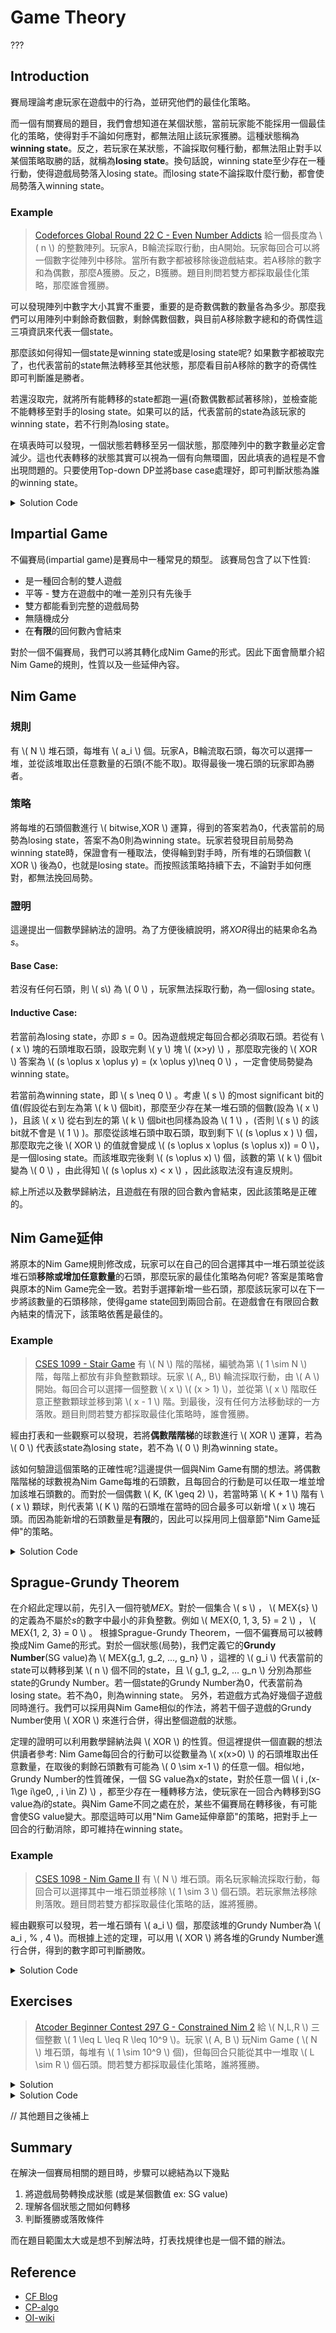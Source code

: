 # Game Theory
???
## Introduction

賽局理論考慮玩家在遊戲中的行為，並研究他們的最佳化策略。

而一個有關賽局的題目，我們會想知道在某個狀態，當前玩家能不能採用一個最佳化的策略，使得對手不論如何應對，都無法阻止該玩家獲勝。這種狀態稱為 **winning state**。反之，若玩家在某狀態，不論採取何種行動，都無法阻止對手以某個策略取勝的話，就稱為**losing state**。換句話說，winning state至少存在一種行動，使得遊戲局勢落入losing state。而losing state不論採取什麼行動，都會使局勢落入winning state。

### Example

> [Codeforces Global Round 22 C - Even Number Addicts](https://codeforces.com/contest/1738/problem/C)
> 給一個長度為 \\( n \\) 的整數陣列。玩家A，B輪流採取行動，由A開始。玩家每回合可以將一個數字從陣列中移除。當所有數字都被移除後遊戲結束。若A移除的數字和為偶數，那麼A獲勝。反之，B獲勝。題目則問若雙方都採取最佳化策略，那麼誰會獲勝。

可以發現陣列中數字大小其實不重要，重要的是奇數偶數的數量各為多少。那麼我們可以用陣列中剩餘奇數個數，剩餘偶數個數，與目前A移除數字總和的奇偶性這三項資訊來代表一個state。

那麼該如何得知一個state是winning state或是losing state呢?
如果數字都被取完了，也代表當前的state無法轉移至其他狀態，那麼看目前A移除的數字的奇偶性即可判斷誰是勝者。

若還沒取完，就將所有能轉移的state都跑一遍(奇數偶數都試著移除)，並檢查能不能轉移至對手的losing state。如果可以的話，代表當前的state為該玩家的winning state，若不行則為losing state。

在填表時可以發現，一個狀態若轉移至另一個狀態，那麼陣列中的數字數量必定會減少。這也代表轉移的狀態其實可以視為一個有向無環圖，因此填表的過程是不會出現問題的。只要使用Top-down DP並將base case處理好，即可判斷狀態為誰的winning state。

<details><summary> Solution Code </summary>

- Time complexity: \\( O(N^2) \\)

```cpp
#include <bits/stdc++.h> 
using namespace std;
 
int N, odd_count, even_count;
int dp[110][110][2]; // 1 if it's Alice's winning state or Bob's losing state.
                     // 0 if it's Bob's winning state or Alice's losing state.
 
int recur(int x, int y, int p) {
    // x: odd count in the remaining array
    // y: even count in the remaining array
    // p: current parity of the sum of the numbers A removed
    if (dp[x][y][p] != -1) return dp[x][y][p];
    if (x == 0 && y == 0) {
        // base case, all numbers are removed
        if (p % 2 == 0) return dp[x][y][p] = 1;
        else return dp[x][y][p] = 0;
    }
    int ret;
    // determine whose turn it is 
    if ((odd_count + even_count - x - y) % 2 == 0) {
        // Alice's move
        ret = 0; // first assume it's Alice losing state.
        if (x > 0 && recur(x - 1, y, 1 - p)) ret = 1;
        if (y > 0 && recur(x, y - 1, p)) ret = 1;
        // If this state can transition to Bob's losing state, then change it to Alice's winning state.
    }
    else {
        // Bob's move
        ret = 1; // first assume it's Bob's losing state.
        if (x > 0 && recur(x - 1, y, p) == 0) ret = 0;
        if (y > 0 && recur(x, y - 1, p) == 0) ret = 0;
        // If this state can transition to Alice's losing state, then change it to Bob's winning state.
    }
    return dp[x][y][p] = ret; 
}
 
void solve(){ 
    cin >> N;
    odd_count = even_count = 0;
    memset(dp, -1, sizeof(dp));
    for (int i = 0; i < N; i++) {
        int x; cin >> x;
        if (abs(x) % 2 == 0) even_count++;
        else odd_count++;
    }
    if (recur(odd_count, even_count, 0) == 1) cout << "Alice\n";
    else cout << "Bob\n";
}       
 
int main(){
    ios_base::sync_with_stdio(false);
    cin.tie(NULL);
    
    int TestCases; 
    cin >> TestCases;
 
    while (TestCases--) {
        solve();
    }
}    
    
```

</details>

## Impartial Game

不偏賽局(impartial game)是賽局中一種常見的類型。
該賽局包含了以下性質:
- 是一種回合制的雙人遊戲
- 平等 - 雙方在遊戲中的唯一差別只有先後手
- 雙方都能看到完整的遊戲局勢
- 無隨機成分
- 在**有限**的回何數內會結束

對於一個不偏賽局，我們可以將其轉化成Nim Game的形式。因此下面會簡單介紹Nim Game的規則，性質以及一些延伸內容。

## Nim Game

### 規則

有 \\( N \\) 堆石頭，每堆有 \\( a_i \\) 個。玩家A，B輪流取石頭，每次可以選擇一堆，並從該堆取出任意數量的石頭(不能不取)。取得最後一塊石頭的玩家即為勝者。

### 策略

將每堆的石頭個數進行 \\( bitwise\,XOR \\) 運算，得到的答案若為0，代表當前的局勢為losing state，答案不為0則為winning state。玩家若發現目前局勢為winning state時，保證會有一種取法，使得輪到對手時，所有堆的石頭個數 \\( XOR \\) 後為0，也就是losing state。而按照該策略持續下去，不論對手如何應對，都無法挽回局勢。

### 證明

這邊提出一個數學歸納法的證明。為了方便後續說明，將$XOR$得出的結果命名為$s$。

#### Base Case: 
若沒有任何石頭，則 \\( s\\) 為 \\( 0 \\) ，玩家無法採取行動，為一個losing state。 

#### Inductive Case:
若當前為losing state，亦即 $s=0$。因為遊戲規定每回合都必須取石頭。若從有 \\( x \\) 塊的石頭堆取石頭，設取完剩 \\( y \\) 塊 \\( (x>y) \\) ，那麼取完後的 \\( XOR \\) 答案為 \\( (s \oplus x \oplus y) = (x \oplus y)\neq 0 \\) ，一定會使局勢變為winning state。 

若當前為winning state，即 \\( s \neq 0 \\) 。考慮 \\( s \\) 的most significant bit的值(假設從右到左為第 \\( k \\) 個bit)，那麼至少存在某一堆石頭的個數(設為 \\( x \\) )，且該 \\( x \\) 從右到左的第 \\( k \\) 個bit也同樣為設為 \\( 1 \\) ，(否則 \\( s \\) 的該bit就不會是 \\( 1 \\) )。那麼從該堆石頭中取石頭，取到剩下 \\( (s \oplus x ) \\) 個，那麼取完之後 \\( XOR \\) 的值就會變成 \\( (s \oplus x \oplus (s \oplus x)) = 0 \\)，是一個losing state。而該堆取完後剩 \\( (s \oplus x) \\) 個，該數的第 \\( k \\) 個bit變為 \\( 0 \\) ，由此得知 \\( (s \oplus x) < x \\) ，因此該取法沒有違反規則。

綜上所述以及數學歸納法，且遊戲在有限的回合數內會結束，因此該策略是正確的。

## Nim Game延伸

將原本的Nim Game規則修改成，玩家可以在自己的回合選擇其中一堆石頭並從該堆石頭**移除或增加任意數量**的石頭，那麼玩家的最佳化策略為何呢?
答案是策略會與原本的Nim Game完全一致。若對手選擇新增一些石頭，那麼該玩家可以在下一步將該數量的石頭移除，使得game state回到兩回合前。在遊戲會在有限回合數內結束的情況下，該策略依舊是最佳的。

### Example

> [CSES 1099 - Stair Game](https://cses.fi/problemset/task/1099)
> 有 \\( N \\) 階的階梯，編號為第 \\( 1 \sim N \\) 階，每階上都放有非負整數顆球。玩家 \\( A,\, B\\) 輪流採取行動，由 \\( A \\) 開始。每回合可以選擇一個整數 \\( x \\) \\( (x > 1) \\)，並從第 \\( x \\) 階取任意正整數顆球並移到第 \\( x - 1 \\) 階。到最後，沒有任何方法移動球的一方落敗。題目則問若雙方都採取最佳化策略時，誰會獲勝。
    
經由打表和一些觀察可以發現，若將**偶數階階梯**的球數進行 \\( XOR \\) 運算，若為 \\( 0 \\) 代表該state為losing state，若不為 \\( 0 \\) 則為winning state。
    
該如何驗證這個策略的正確性呢?這邊提供一個與Nim Game有關的想法。將偶數階階梯的球數視為Nim Game每堆的石頭數，且每回合的行動是可以任取一堆並增加該堆石頭數的。而對於一個偶數 \\( K\, (K  \geq  2) \\)，若當時第 \\( K + 1 \\) 階有 \\( x \\) 顆球，則代表第 \\( K \\) 階的石頭堆在當時的回合最多可以新增 \\( x \\) 塊石頭。而因為能新增的石頭數量是**有限**的，因此可以採用同上個章節"Nim Game延伸"的策略。
    
<details><summary> Solution Code </summary>

- Time complexity: \\( O(N) \\)
    
```cpp
#include <bits/stdc++.h>
using ll = long long;
using namespace std;

void solve() {
    int N; cin >> N;
    ll state = 0;
    for (int i = 1; i <= N; i++) {
        ll x; cin >> x;
        if (i % 2 == 0) state ^= x;
    } 
    cout << (state == 0 ? "second" : "first") << '\n';
}

int main() {
    ios_base::sync_with_stdio(false);
    cin.tie(NULL);

    int testcases; 
    cin >> testcases;
    while (testcases--) {
        solve();
    }
}
    
```

</details>
    
## Sprague-Grundy Theorem

在介紹此定理以前，先引入一個符號$MEX$。對於一個集合 \\( s \\) ， \\( MEX\{s\} \\) 的定義為不屬於$s$的數字中最小的非負整數。例如 \\( MEX\{0, 1, 3, 5\} = 2 \\) ， \\( MEX\{1, 2, 3\} = 0 \\) 。
根據Sprague-Grundy Theorem，一個不偏賽局可以被轉換成Nim Game的形式。對於一個狀態(局勢)，我們定義它的**Grundy Number**(SG value)為 \\( MEX\{g_1, g_2, ..., g_n\} \\) ，這裡的 \\( g_i \\) 代表當前的state可以轉移到某 \\( n \\) 個不同的state，且 \\( g_1, g_2, ... g_n \\) 分別為那些state的Grundy Number。若一個state的Grundy Number為0，代表當前為losing state。若不為0，則為winning state。
另外，若遊戲方式為好幾個子遊戲同時進行。我們可以採用與Nim Game相似的作法，將若干個子遊戲的Grundy Number使用 \\( XOR \\) 來進行合併，得出整個遊戲的狀態。

定理的證明可以利用數學歸納法與 \\( XOR \\) 的性質。但這裡提供一個直觀的想法供讀者參考:
Nim Game每回合的行動可以從數量為 \\( x(x>0) \\) 的石頭堆取出任意數量，在取後的剩餘石頭數有可能為 \\( 0 \sim x-1 \\) 的任意一個。相似地，Grundy Number的性質確保，一個 SG value為x的state，對於任意一個 \\( i \,(x-1\ge i\ge0, \, i \in Z) \\) ，都至少存在一種轉移方法，使玩家在一回合內轉移到SG value為$i$的state。與Nim Game不同之處在於，某些不偏賽局在轉移後，有可能會使SG value變大。那麼這時可以用"Nim Game延伸章節"的策略，把對手上一回合的行動消除，即可維持在winning state。

### Example
    
> [CSES 1098 - Nim Game II](https://cses.fi/problemset/task/1098)
> 有 \\( N \\) 堆石頭。兩名玩家輪流採取行動，每回合可以選擇其中一堆石頭並移除 \\( 1 \sim 3 \\) 個石頭。若玩家無法移除則落敗。題目問若雙方都採取最佳化策略的話，誰將獲勝。

經由觀察可以發現，若一堆石頭有 \\( a_i \\) 個，那麼該堆的Grundy Number為 \\( a_i \, \%  \, 4 \\)。而根據上述的定理，可以用 \\( XOR \\) 將各堆的Grundy Number進行合併，得到的數字即可判斷勝敗。

<details><summary> Solution Code </summary>

- Time complexity: \\( O(N) \\)
    
```cpp
#include <bits/stdc++.h>
using ll = long long;
using namespace std;

void solve() {
    int N; cin >> N;
    ll state = 0;
    for (int i = 0; i < N; i++) {
        ll x; cin >> x;
        state ^= (x % 4);
    }
    cout << (state % 4 == 0 ? "second" : "first") << '\n';
}

int main() {
    ios_base::sync_with_stdio(false);
    cin.tie(NULL);

    int testcases; 
    cin >> testcases;
    while (testcases--) {
        solve();
    }
}
    
```

</details>
    

## Exercises
    
> [Atcoder Beginner Contest 297 G - Constrained Nim 2](https://atcoder.jp/contests/abc297/tasks/abc297_g)
> 給 \\( N,L,R \\) 三個整數 \\( 1 \leq L \leq R \leq 10^9 \\)。玩家 \\( A, B \\) 玩Nim Game ( \\( N \\) 堆石頭，每堆有 \\( 1 \sim 10^9 \\) 個)，但每回合只能從其中一堆取 \\( L \sim R \\) 個石頭。問若雙方都採取最佳化策略，誰將獲勝。    

<details><summary>Solution</summary>
    
打表找規律後可以發現，每堆的SG-value為 \\( (x \% (L + R)) / L \\) 。而根據上述的定理，可以由 \\( XOR \\) 進行合併，得到最後的SG-value。
    
證明的話可以使用數學歸納法。
分成: 
    
* \\( 0 \leq x < L + R \\)。
在滿足上述不等式的前提下，這個case又可以分成 \\( 0 \leq x < L ,\,\,\, L \leq x < 2L,\,\, 2L \leq x < 3L... \\) 。
* \\( L + R \leq x < 2(L + R) \\)。
                        而這個case可以分成 \\( L+R \leq x < L+R+L, \,\, L+R+L \leq x < L+R+2L... \\)。
* 接著再討論 \\( x \geq 2(L+R) \\) 的case。

</details>
    
<details><summary> Solution Code </summary>

- Time complexity: \\( O(N) \\)
    
```cpp
#include <bits/stdc++.h>
using namespace std;
using ll = long long;

int main() {
    ios_base::sync_with_stdio(false);
    cin.tie(NULL);

    ll N, L, R; 
    cin >> N >> L >> R;
    ll state = 0;
    for (int i = 0; i < N; i++) {
        ll x; cin >> x;
        state ^= (x % (L + R) / L);
    }
    cout << (state == 0 ? "Second" : "First") << '\n';
}
    
```


    
</details>

// 其他題目之後補上

## Summary

在解決一個賽局相關的題目時，步驟可以總結為以下幾點
1. 將遊戲局勢轉換成狀態 (或是某個數值 ex: SG value)
2. 理解各個狀態之間如何轉移
3. 判斷獲勝或落敗條件

而在題目範圍太大或是想不到解法時，打表找規律也是一個不錯的辦法。

## Reference
- [CF Blog](https://codeforces.com/blog/entry/66040)
- [CP-algo](https://cp-algorithms.com/game_theory/sprague-grundy-nim.html)
- [OI-wiki](https://oi-wiki.org/math/game-theory/impartial-game/)

